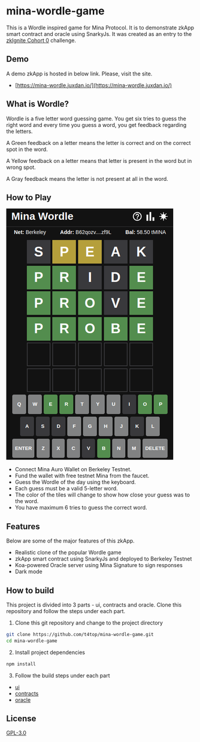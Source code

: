 # mina-wordle-game

This is a Wordle inspired game for Mina Protocol. It is to demonstrate zkApp smart contract and oracle using SnarkyJs. It was created as an entry to the [zkIgnite Cohort 0](https://minaprotocol.com/blog/zkignite-cohort0) challenge.

## Demo

A demo zkApp is hosted in below link. Please, visit the site.

- [https://mina-wordle.juxdan.io/](https://mina-wordle.juxdan.io/)

## What is Wordle?

Wordle is a five letter word guessing game. You get six tries to guess the right word and every time you guess a word, you get feedback regarding the letters.

A Green feedback on a letter means the letter is correct and on the correct spot in the word.

A Yellow feedback on a letter means that letter is present in the word but in wrong spot.

A Gray feedback means the letter is not present at all in the word.

## How to Play

![Mina Wordle Game Screenshot](./ui/static/wordle_screenshot.png)

- Connect Mina Auro Wallet on Berkeley Testnet.
- Fund the wallet with free testnet Mina from the faucet.
- Guess the Wordle of the day using the keyboard.
- Each guess must be a valid 5-letter word.
- The color of the tiles will change to show how close your guess was to the word.
- You have maximum 6 tries to guess the correct word.

## Features

Below are some of the major features of this zkApp.

- Realistic clone of the popular Wordle game
- zkApp smart contract using SnarkyJs and deployed to Berkeley Testnet
- Koa-powered Oracle server using Mina Signature to sign responses
- Dark mode

## How to build

This project is divided into 3 parts - ui, contracts and oracle. Clone this repository and follow the steps under each part.

1. Clone this git repository and change to the project directory

```bash
git clone https://github.com/t4top/mina-wordle-game.git
cd mina-wordle-game
```

2. Install project dependencies

```bash
npm install
```

3. Follow the build steps under each part

- [ui](ui/)
- [contracts](contracts/)
- [oracle](oracle/)

## License

[GPL-3.0](./LICENSE)

